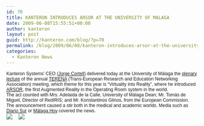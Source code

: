```yaml
---
id: 70
title: KANTERON INTRODUCES ARSOR AT THE UNIVERSITY OF MALAGA
date: 2009-06-08T15:55:51+00:00
author: kanteron
layout: post
guid: http://kanteron.com/blog/?p=70
permalink: /blog/2009/06/08/kanteron-introduces-arsor-at-the-university-of-malaga/
categories:
  - Kanteron News
---
```

<p style="font: normal normal normal 12px/normal Helvetica;margin: 0px">
  Kanteron Systems’ CEO (<a href="http://tnc2009.terena.org/schedule/people/index.php?person_id=3">Jorge Cortell</a>) delivered today at the University of Málaga the <a href="http://tnc2009.terena.org/schedule/presentations/show.php?pres_id=2">plenary lecture</a> of the annual <a href="http://tnc2009.terena.org/">TERENA</a> (Trans-European Research and Education Networking Association) meeting, which theme for this year is “Virtuality into Reality”, where he introduced <a href="///Users/ana/Desktop/WebKanteronOld/KanteronES/Producto/Paginas/ARSOR.html">ARSOR</a>, the first Augmented Reality in the Operating Room system in the world.
</p>

<p style="font: normal normal normal 12px/normal Helvetica;margin: 0px">
  The act counted with Mrs. Adelaida de la Calle, University of Málaga Dean; Mr. Tomás de Miguel, Director of RedIRIS; and Mr. Konstantinos Glinos, from the European Commission.
</p>

<p style="font: normal normal normal 12px/normal Helvetica;margin: 0px">
  The announcement caused a stir both in the medical and academic worlds. Media such as <a href="http://www.diariosur.es/20090609/sociedad/quirofano-futuro-20090609.html">Diario Sur</a> or <a href="http://www.malagahoy.es/article/malaga/443814/epigonion/la/realidad/aumentada/quirofanos.html">Málaga Hoy</a> covered the news.
</p>

<p style="font: normal normal normal 12px/normal Helvetica;margin: 0px">
  <span style="font-family: Times, 'Times New Roman', Times, serif;font-size: medium" class="Apple-style-span"><img src="http://www.diariosur.es/prensa/noticias/200906/09/fotos/1328172.jpg" />    <img src="http://media.grupojoly.com/imagen.php?imagen=//0000350000/0000350402.jpg&an=580&alt=440&checkSize=1" /><span style="font-family: Helvetica, 'Times New Roman', Times, serif;font-size: 12px" class="Apple-style-span"> </span></span>
</p>

<p style="font: normal normal normal 12px/normal Helvetica;margin: 0px">
  <span style="font-family: Times, 'Times New Roman', Times, serif;font-size: medium" class="Apple-style-span"></span>
</p>